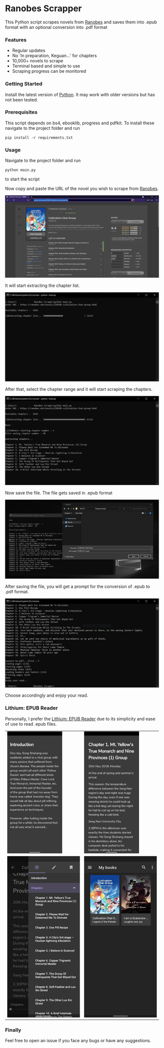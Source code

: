 # Ranobes Scrapper

This Python script scrapes novels from [Ranobes](https://ranobes.net/) and saves them into .epub format with an optional conversion into .pdf format

### Features

- Regular updates
- No 'In preparation, Keguan...' for chapters
- 10,000+ novels to scrape
- Terminal based and simple to use
- Scraping progress can be monitored

### Getting Started

Install the latest version of [Python](https://www.python.org/). It may work with older versions but has not been tested.

### Prerequisites

This script depends on bs4, ebooklib, progress and pdfkit. To install these navigate to the project folder and run

```
pip install -r requirements.txt
```

### Usage

Navigate to the project folder and run

```
python main.py
```
to start the script

Now copy and paste the URL of the novel you wish to scrape from [Ranobes](https://ranobes.net/).

<img src = "images/Demo/novel_webpage.png" alt = "novel_webpage">


It will start extracting the chapter list.

<img src = "images/Demo/extract_index.png" alt = "extract_index">


After that, select the chapter range and it will start scraping the chapters.

<img src = "images/Demo/chapter_range.png" alt = "chapter_range">


Now save the file. The file gets saved in .epub format

<img src = "images/Demo/save_file.png" alt = "save_file">


After saving the file, you will get a prompt for the conversion of .epub to .pdf format.

<img src = "images/Demo/convert_pdf.png" alt = "convert_pdf">


Choose accordingly and enjoy your read.

### Lithium: EPUB Reader

Personally, I prefer the [Lithium: EPUB Reader](https://play.google.com/store/apps/details?id=com.faultexception.reader) due to its simplicity and ease of use to read .epub files.

<table>
    <tr>
        <td><img src = "images/Lithium/lithium_1.png" height = 400 width = 180 alt = "lithium_1"></td>
        <td><img src = "images/Lithium/lithium_2.png" height = 400 width = 180 alt = "lithium_2"></td>
    </tr>
    <tr>
        <td><img src = "images/Lithium/lithium_3.png" height = 10% width = 100% alt = "lithium_3"></td>
        <td><img src = "images/Lithium/lithium_4.png" height = 10% width = 100% alt = "lithium_4"></td>
    </tr>
</table>

### Finally

Feel free to open an issue if you face any bugs or have any suggestions.
